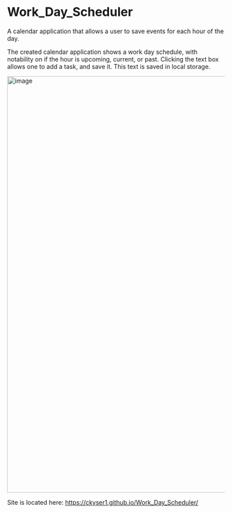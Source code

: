# Work_Day_Scheduler
A calendar application that allows a user to save events for each hour of the day.

The created calendar application shows a work day schedule, with notability on if the hour is upcoming, current, or past.  Clicking the text box allows one to add a task, and save it.  This text is saved in local storage.

<img width="965" alt="image" src="https://user-images.githubusercontent.com/97637742/152625235-67565e40-e3ff-4032-99d6-c8474cfe1067.png">

Site is located here: https://ckyser1.github.io/Work_Day_Scheduler/
